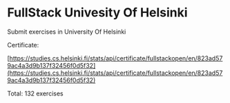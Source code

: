 # FullStack Univesity Of Helsinki
Submit exercises in University Of Helsinki

Certificate:

[https://studies.cs.helsinki.fi/stats/api/certificate/fullstackopen/en/823ad579ac4a3d9b137f32456f0d5f32](https://studies.cs.helsinki.fi/stats/api/certificate/fullstackopen/en/823ad579ac4a3d9b137f32456f0d5f32)

Total: 132 exercises
